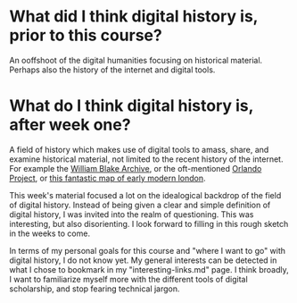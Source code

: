 # What did I think digital history is, prior to this course?
An ooffshoot of the digital humanities focusing on historical material. 
Perhaps also the history of the internet and digital tools. 

# What do I think digital history is, after week one?
A field of history which makes use of digital tools to amass, share, and examine historical material, 
not limited to the recent history of the internet. 
For example the [William Blake Archive](http://www.blakearchive.org/new-window/enlargement/songsie.n?descId=songsie.n.illbk.01),
 or the oft-mentioned [Orlando Project](http://orlando.cambridge.org/), or [this fantastic map of early modern london](https://mapoflondon.uvic.ca/agas.htm).

This week's material focused a lot on the idealogical backdrop of the field of digital history. 
Instead of being given a clear and simple definition of digital history, I was invited into the realm of questioning.
This was interesting, but also disorienting. I look forward to filling in this rough sketch in the weeks to come. 

In terms of my personal goals for this course and "where I want to go" with digital history, I do not know yet. 
My general interests can be detected in what I chose to bookmark in my "interesting-links.md" page. 
I think broadly, I want to familiarize myself more with the different tools of digital scholarship, and stop fearing technical jargon. 
